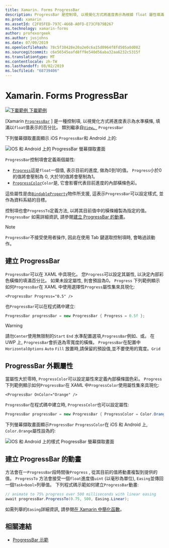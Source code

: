 ```yaml
---
title: Xamarin. Forms ProgressBar
description: ProgressBar 是控制項, 以視覺化方式將進度表示為根據 float 屬性填滿的水準橫條。
ms.prod: xamarin
ms.assetId: C2F85FED-797C-466B-A0FD-E73CFB79B267
ms.technology: xamarin-forms
author: profexorgeek
ms.author: jusjohns
ms.date: 07/09/2019
ms.openlocfilehash: 78c5f38428e20a2e0c6a15d0964f8fd505a8d082
ms.sourcegitcommit: c6e56545eafd8ff9e540d56aba32aa6232c5315f
ms.translationtype: MT
ms.contentlocale: zh-TW
ms.lasthandoff: 08/02/2019
ms.locfileid: "68739406"
---
```

# <a name="xamarinforms-progressbar"></a>Xamarin. Forms ProgressBar
[![下載範例](~/media/shared/download.png) 下載範例](https://docs.microsoft.com/samples/xamarin/xamarin-forms-samples/userinterface-progressbardemos/)

[Xamarin [`ProgressBar`](xref:Xamarin.Forms.ProgressBar) ] 是一種控制項, 以視覺化方式將進度表示為水準橫條, 填滿以`float`值表示的百分比。 類別繼承自[`View`。](xref:Xamarin.Forms.View) `ProgressBar`

下列螢幕擷取畫面顯示 iOS `ProgressBar`和 Android 上的:

![IOS 和 Android 上的 ProgressBar 螢幕擷取畫面](progressbar-images/progressbars-default.png "IOS 和 Android 上的 ProgressBar")

`ProgressBar`控制項會定義兩個屬性:

* [`Progress`](xref:Xamarin.Forms.ProgressBar.Progress)這是`float`一個值, 表示目前的進度, 做為0到1的值。 `Progress`小於0的值將會壓制為 0, 大於1的值將會壓制為1。
* [`ProgressColor`](xref:Xamarin.Forms.ProgressBar.ProgressColor)`Color`是, 它會影響代表目前進度的內部橫條色彩。

這些屬性是由[`BindableProperty`](xref:Xamarin.Forms.BindableProperty)物件所支援, 這表示`ProgressBar`可以設定樣式, 並作為資料系結的目標。

控制項也會`ProgressTo`定義方法, 以將其目前值中的橫條繪製為指定的值。 `ProgressBar` 如需詳細資訊, 請參閱[建立 ProgressBar 的動畫](#animate-a-progressbar)。

> [!NOTE]
> `ProgressBar`不接受使用者操作, 因此在使用 Tab 鍵選取控制項時, 會略過該動作。

## <a name="create-a-progressbar"></a>建立 ProgressBar

`ProgressBar`可以在 XAML 中具現化。 您`Progress`可以設定其屬性, 以決定內部彩色橫條的填滿百分比。 如果未設定屬性, 則會預設為0。 `Progress` 下列範例顯示如何`ProgressBar`在 XAML 中使用選擇性`Progress`屬性集來具現化:

```xaml
<ProgressBar Progress="0.5" />
```

也`ProgressBar`可以在程式碼中建立:

```csharp
ProgressBar progressBar = new ProgressBar { Progress = 0.5f };
```

> [!WARNING]
> 請勿`Center`使用無限制的`Start` `End` 水準配置選項,`ProgressBar`例如、或。 在 UWP 上, `ProgressBar`會折迭為零寬度的橫條。 `ProgressBar`在配置中`HorizontalOptions` `Auto` `Fill` 放置時,請保留的預設值,並不要使用的寬度。`Grid`

## <a name="progressbar-appearance-properties"></a>ProgressBar 外觀屬性

當屬性大於零時, `ProgressColor`可以設定屬性來定義內部橫條圖色彩。 `Progress` 下列範例顯示如何`ProgressBar`在 XAML 中`ProgressColor`使用屬性集來具現化:

```xaml
<ProgressBar OnColor="Orange" />
```

`ProgressBar`在程式碼中建立時, `ProgressColor`也可以設定屬性:

```csharp
ProgressBar progressBar = new ProgressBar { ProgressColor = Color.Orange };
```

下列螢幕擷取畫面顯示`ProgressBar` `ProgressColor`在 iOS 和 Android 上, `Color.Orange`屬性設為的:

![IOS 和 Android 上的樣式 ProgressBar 螢幕擷取畫面](progressbar-images/progressbars-styled.png "IOS 和 Android 上的樣式 ProgressBar")

## <a name="animate-a-progressbar"></a>建立 ProgressBar 的動畫

方法會在一`ProgressBar`段時間後`Progress` , 從其目前的值將動畫複製到提供的值。 `ProgressTo` 方法會接受一個`float`進度值`uint` (以毫秒為單位), `Easing`並傳回一個`Task<bool>`列舉值。 下列程式碼示範如何建立`ProgressBar`動畫:

```csharp
// animate to 75% progress over 500 milliseconds with linear easing
await progressBar.ProgressTo(0.75, 500, Easing.Linear);
```

如需列舉的`Easing`詳細資訊, 請參閱[在 Xamarin 中簡化函數](~/xamarin-forms/user-interface/animation/easing.md)。

## <a name="related-links"></a>相關連結

* [ProgressBar 示範](https://docs.microsoft.com/samples/xamarin/xamarin-forms-samples/userinterface-progressbardemos/)
